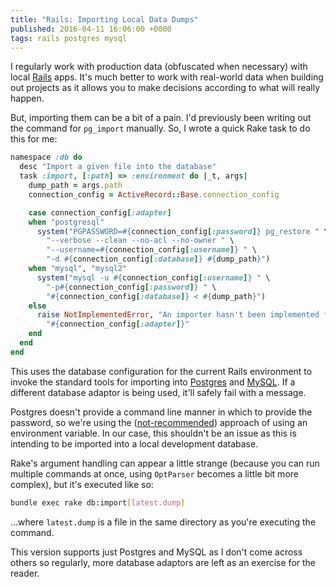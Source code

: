 ```yaml
---
title: "Rails: Importing Local Data Dumps"
published: 2016-04-11 16:06:00 +0000
tags: rails postgres mysql
---
```


I regularly work with production data (obfuscated when necessary) with local
[Rails][] apps. It's much better to work with real-world data when building out
projects as it allows you to make decisions according to what will really
happen.

But, importing them can be a bit of a pain. I'd previously been writing out the
command for `pg_import` manually. So, I wrote a quick Rake task to do this for
me:

```ruby
namespace :db do
  desc "Import a given file into the database"
  task :import, [:path] => :environment do |_t, args|
    dump_path = args.path
    connection_config = ActiveRecord::Base.connection_config

    case connection_config[:adapter]
    when "postgresql"
      system("PGPASSWORD=#{connection_config[:password]} pg_restore " \
        "--verbose --clean --no-acl --no-owner " \
        "--username=#{connection_config[:username]} " \
        "-d #{connection_config[:database]} #{dump_path}")
    when "mysql", "mysql2"
      system("mysql -u #{connection_config[:username]} " \
        "-p#{connection_config[:password]} " \
        "#{connection_config[:database]} < #{dump_path}")
    else
      raise NotImplementedError, "An importer hasn't been implemented for: " \
        "#{connection_config[:adapter]}"
    end
  end
end
```

This uses the database configuration for the current Rails environment to
invoke the standard tools for importing into [Postgres][] and [MySQL][]. If a
different database adaptor is being used, it'll safely fail with a message.

Postgres doesn't provide a command line manner in which to provide the
password, so we're using the ([not-recommended][]) approach of using an
environment variable. In our case, this shouldn't be an issue as this is
intending to be imported into a local development database.

Rake's argument handling can appear a little strange (because you can run
multiple commands at once, using `OptParser` becomes a little bit more
complex), but it's executed like so:

```sh
bundle exec rake db:import[latest.dump]
```

…where `latest.dump` is a file in the same directory as you're executing the
command.

This version supports just Postgres and MySQL as I don't come across others so
regularly, more database adaptors are left as an exercise for the reader.

[Rails]: http://rubyonrails.org
[Postgres]: http://www.postgresql.org/docs/current/static/app-pgrestore.html
[MySQL]: https://dev.mysql.com/doc/refman/5.7/en/mysql-batch-commands.html
[not-recommended]: http://www.postgresql.org/docs/current/static/libpq-envars.html
